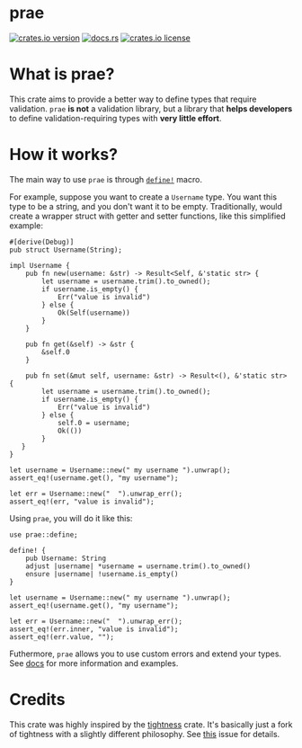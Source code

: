 # prae

[![crates.io version](https://shields.io/crates/v/prae)](https://crates.io/crates/prae)
[![docs.rs](https://docs.rs/prae/badge.svg)](https://docs.rs/prae)
[![crates.io license](https://shields.io/crates/l/prae)](https://crates.io/crates/prae)

# What is prae?

This crate aims to provide a better way to define types that require
validation. `prae` **is not** a validation library, but a library that
**helps developers** to define validation-requiring types with **very little
effort**.

# How it works?

The main way to use `prae` is through [`define!`](https://docs.rs/prae/latest/prae/macro.define.html) macro.

For example, suppose you want to create a `Username` type. You want this
type to be a string, and you don't want it to be empty. Traditionally, would
create a wrapper struct with getter and setter functions, like this
simplified example:
```
#[derive(Debug)]
pub struct Username(String);

impl Username {
    pub fn new(username: &str) -> Result<Self, &'static str> {
        let username = username.trim().to_owned();
        if username.is_empty() {
            Err("value is invalid")
        } else {
            Ok(Self(username))
        }
    }

    pub fn get(&self) -> &str {
        &self.0
    }

    pub fn set(&mut self, username: &str) -> Result<(), &'static str> {
        let username = username.trim().to_owned();
        if username.is_empty() {
            Err("value is invalid")
        } else {
            self.0 = username;
            Ok(())
        }
   }
}

let username = Username::new(" my username ").unwrap();
assert_eq!(username.get(), "my username");

let err = Username::new("  ").unwrap_err();
assert_eq!(err, "value is invalid");
```

Using `prae`, you will do it like this:
```
use prae::define;

define! {
    pub Username: String
    adjust |username| *username = username.trim().to_owned()
    ensure |username| !username.is_empty()
}

let username = Username::new(" my username ").unwrap();
assert_eq!(username.get(), "my username");

let err = Username::new("  ").unwrap_err();
assert_eq!(err.inner, "value is invalid");
assert_eq!(err.value, "");
```

Futhermore, `prae` allows you to use custom errors and extend your types.
See [docs](https://docs.rs/prae/latest/prae/index.html) for more information and examples.

# Credits
This crate was highly inspired by the [tightness](https://github.com/PabloMansanet/tightness) crate. It's basically just a fork of tightness with a slightly different philosophy. See [this](https://github.com/PabloMansanet/tightness/issues/2) issue for details.
